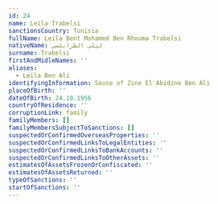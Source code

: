 ```yaml
---
id: 24
name: Leila Trabelsi
sanctionsCountry: Tunisia
fullName: Leila Bent Mohamed Ben Rhouma Trabelsi
nativeName: ليلى الطرابلسي
surname: Trabelsi
firstAndMidleNames: ''
aliases:
  - Leïla Ben Ali
identifyingInformation: Souse of Zine El Abidine Ben Ali
placeOfBirth: ''
dateOfBirth: 24.10.1956
countryOfResidence: ''
corruptionLink: family
familyMembers: []
familyMembersSubjectToSanctions: []
suspectedOrConfirmedOverseasProperties: ''
suspectedOrConfirmedLinksToLegalEntities: ''
suspectedOrConfirmedLinksToBankAccounts: ''
suspectedOrConfirmedLinksToOtherAssets: ''
estimatesOfAssetsFrozenOrConfiscated: ''
estimatesOfAssetsReturned: ''
typeOfSanctions: ''
startOfSanctions: ''
---
```

  
